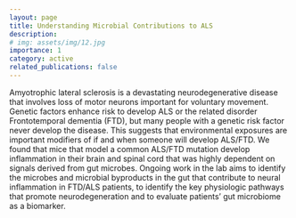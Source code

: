 ```yaml
---
layout: page
title: Understanding Microbial Contributions to ALS
description:
# img: assets/img/12.jpg
importance: 1
category: active
related_publications: false
---
```


Amyotrophic lateral sclerosis is a devastating neurodegenerative disease that involves loss of motor neurons important for voluntary movement. Genetic factors enhance risk to develop ALS or the related disorder Frontotemporal dementia (FTD), but many people with a genetic risk factor never develop the disease. This suggests that environmental exposures are important modifiers of if and when someone will develop ALS/FTD. We found that mice that model a common ALS/FTD mutation develop inflammation in their brain and spinal cord that was highly dependent on signals derived from gut microbes. Ongoing work in the lab aims to identify the microbes and microbial byproducts in the gut that contribute to neural inflammation in FTD/ALS patients, to identify the key physiologic pathways that promote neurodegeneration and to evaluate patients’ gut microbiome as a biomarker. 

